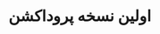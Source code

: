 <!DOCTYPE html>
<html lang="fa">
<head>
  <meta charset="UTF-8" />
  <meta name="viewport" content="width=device-width, initial-scale=1.0"/>
  <meta name="viewport" content="width=device-width, initial-scale=1">
  <title>نسخه اول پروداکشن</title>
</head>
<body>
  <h1>اولین نسخه پروداکشن</h1>

  <script id="e4287603-2aab-4771-a40f-a4191ae8b8b2"
          src="https://my.dartamas.com/chatButtonModule.js"
          data-url="sipOnline">
  </script>
</body>
</html>
